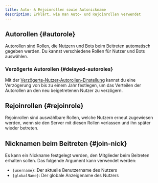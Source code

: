 ```yaml
---
title: Auto- & Rejoinrollen sowie Autonickname
description: Erklärt, wie man Auto- und Rejoinrollen verwendet
---
```


## Autorollen {#autorole}

Autorollen sind Rollen, die Nutzern und Bots beim Beitreten automatisch gegeben werden.
Du kannst verschiedene Rollen für Nutzer und Bots auswählen.

### Verzögerte Autorollen {#delayed-autoroles}

Mit der [Verzögerte-Nutzer-Autorollen-Einstellung](https://tomatenkuchen.com/dashboard/settings#autoroleUserDelay) kannst du eine Verzögerung von bis zu einem Jahr festlegen, um das Verteilen der Autorollen an den neu beigetretenen Nutzer zu verzögern.

## Rejoinrollen {#rejoinrole}

Rejoinrollen sind auswählbare Rollen, welche Nutzern erneut zugewiesen werden, wenn sie den Server mit diesen Rollen verlassen und ihn später wieder betreten.

## Nicknamen beim Beitreten {#join-nick}

Es kann ein Nickname festgelegt werden, den Mitglieder beim Beitreten erhalten sollen. Das folgende Argument kann verwendet werden:
- `{username}`: Der aktuelle Benutzername des Nutzers
- `{globalName}`: Der globale Anzeigename des Nutzers
